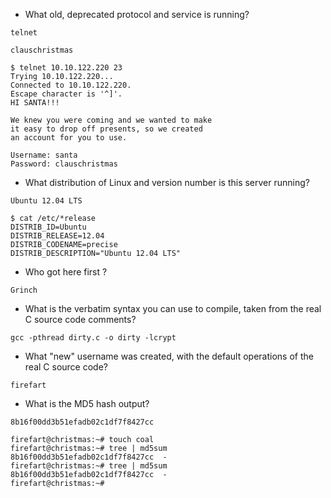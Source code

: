 
- What old, deprecated protocol and service is running?
```
telnet
```

```
clauschristmas
```
```
$ telnet 10.10.122.220 23
Trying 10.10.122.220...
Connected to 10.10.122.220.
Escape character is '^]'.
HI SANTA!!! 

We knew you were coming and we wanted to make
it easy to drop off presents, so we created
an account for you to use.

Username: santa
Password: clauschristmas

```
- What distribution of Linux and version number is this server running?
```
Ubuntu 12.04 LTS
```
```
$ cat /etc/*release
DISTRIB_ID=Ubuntu
DISTRIB_RELEASE=12.04
DISTRIB_CODENAME=precise
DISTRIB_DESCRIPTION="Ubuntu 12.04 LTS"

```
- Who got here first ?
```
Grinch
```

- What is the verbatim syntax you can use to compile, taken from the real C source code comments?
```
gcc -pthread dirty.c -o dirty -lcrypt
```

- What "new" username was created, with the default operations of the real C source code?
```
firefart
```

- What is the MD5 hash output?
```
8b16f00dd3b51efadb02c1df7f8427cc
```
```
firefart@christmas:~# touch coal
firefart@christmas:~# tree | md5sum
8b16f00dd3b51efadb02c1df7f8427cc  -
firefart@christmas:~# tree | md5sum
8b16f00dd3b51efadb02c1df7f8427cc  -
firefart@christmas:~# 
```
